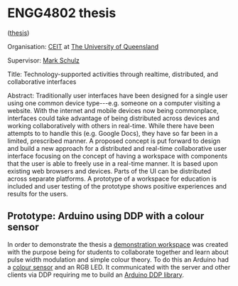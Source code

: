 ENGG4802 thesis
==================

([thesis](https://github.com/jesse-c/thesis))

Organisation: [CEIT](http://ceit.uq.edu.au) at [The University of Queensland](http://www.uq.edu.au)

Supervisor: [Mark Schulz](https://github.com/mschulz)

Title: Technology-supported activities through realtime, distributed, and collaborative interfaces

Abstract: Traditionally user interfaces have been designed for a single user using one common device type---e.g. someone on a computer visiting a website. With the internet and mobile devices now being commonplace, interfaces could take advantage of being distributed across devices and working collaboratively with others in real-time. While there have been attempts to to handle this (e.g. Google Docs), they have so far been in a limited, prescribed manner. A proposed concept is put forward to design and build a new approach for a distributed and real-time collaborative user interface focusing on the concept of having a workspace with components that the user is able to freely use in a real-time manner. It is based upon existing web browsers and devices. Parts of the UI can be distributed across separate platforms. A prototype of a workspace for education is included and user testing of the prototype shows positive experiences and results for the users.

Prototype: Arduino using DDP with a colour sensor
--------

In order to demonstrate the thesis a [demonstration workspace](https://github.com/jesse-c/thesis-workspace) was created with the purpose being for students to collaborate together and learn about pulse width modulation and simple colour theory. To do this an Arduino had a [colour sensor](https://www.sparkfun.com/products/retired/10904) and an RGB LED. It communicated with the server and other clients via DDP requiring me to build an [Arduino DDP library](https://github.com/jesse-c/Arduino-DDP).
